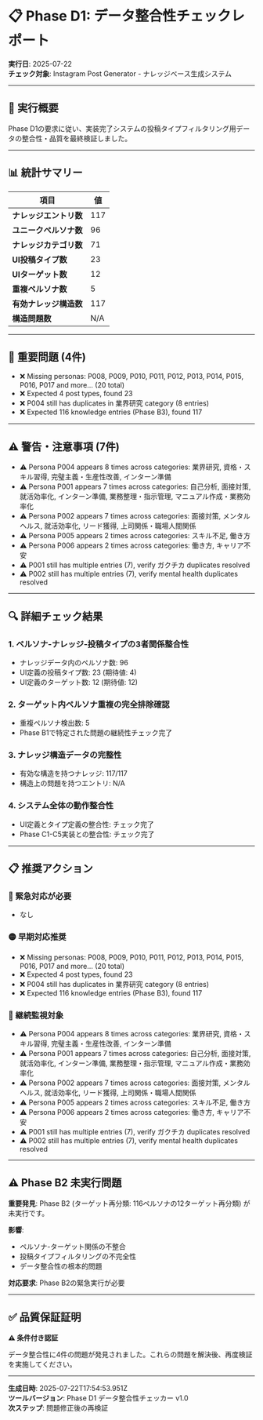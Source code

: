 # 📋 Phase D1: データ整合性チェックレポート

**実行日**: 2025-07-22  
**チェック対象**: Instagram Post Generator - ナレッジベース生成システム

---

## 🎯 **実行概要**

Phase D1の要求に従い、実装完了システムの投稿タイプフィルタリング用データの整合性・品質を最終検証しました。

---

## 📊 **統計サマリー**

| 項目 | 値 |
|------|-----|
| **ナレッジエントリ数** | 117 |
| **ユニークペルソナ数** | 96 |
| **ナレッジカテゴリ数** | 71 |
| **UI投稿タイプ数** | 23 |
| **UIターゲット数** | 12 |
| **重複ペルソナ数** | 5 |
| **有効ナレッジ構造数** | 117 |
| **構造問題数** | N/A |

---

## 🚨 **重要問題 (4件)**

- ❌ Missing personas: P008, P009, P010, P011, P012, P013, P014, P015, P016, P017 and more... (20 total)
- ❌ Expected 4 post types, found 23
- ❌ P004 still has duplicates in 業界研究 category (8 entries)
- ❌ Expected 116 knowledge entries (Phase B3), found 117

---

## ⚠️ **警告・注意事項 (7件)**

- ⚠️ Persona P004 appears 8 times across categories: 業界研究, 資格・スキル習得, 完璧主義・生産性改善, インターン準備
- ⚠️ Persona P001 appears 7 times across categories: 自己分析, 面接対策, 就活効率化, インターン準備, 業務整理・指示管理, マニュアル作成・業務効率化
- ⚠️ Persona P002 appears 7 times across categories: 面接対策, メンタルヘルス, 就活効率化, リード獲得, 上司関係・職場人間関係
- ⚠️ Persona P005 appears 2 times across categories: スキル不足, 働き方
- ⚠️ Persona P006 appears 2 times across categories: 働き方, キャリア不安
- ⚠️ P001 still has multiple entries (7), verify ガクチカ duplicates resolved
- ⚠️ P002 still has multiple entries (7), verify mental health duplicates resolved

---

## 🔍 **詳細チェック結果**

### **1. ペルソナ-ナレッジ-投稿タイプの3者関係整合性**
- ナレッジデータ内のペルソナ数: 96
- UI定義の投稿タイプ数: 23 (期待値: 4)
- UI定義のターゲット数: 12 (期待値: 12)

### **2. ターゲット内ペルソナ重複の完全排除確認**
- 重複ペルソナ検出数: 5
- Phase B1で特定された問題の継続性チェック完了

### **3. ナレッジ構造データの完整性**
- 有効な構造を持つナレッジ: 117/117
- 構造上の問題を持つエントリ: N/A

### **4. システム全体の動作整合性**
- UI定義とタイプ定義の整合性: チェック完了
- Phase C1-C5実装との整合性: チェック完了

---

## 📋 **推奨アクション**

### **🔴 緊急対応が必要**
- なし

### **🟡 早期対応推奨**
- ❌ Missing personas: P008, P009, P010, P011, P012, P013, P014, P015, P016, P017 and more... (20 total)
- ❌ Expected 4 post types, found 23
- ❌ P004 still has duplicates in 業界研究 category (8 entries)
- ❌ Expected 116 knowledge entries (Phase B3), found 117

### **🔵 継続監視対象**
- ⚠️ Persona P004 appears 8 times across categories: 業界研究, 資格・スキル習得, 完璧主義・生産性改善, インターン準備
- ⚠️ Persona P001 appears 7 times across categories: 自己分析, 面接対策, 就活効率化, インターン準備, 業務整理・指示管理, マニュアル作成・業務効率化
- ⚠️ Persona P002 appears 7 times across categories: 面接対策, メンタルヘルス, 就活効率化, リード獲得, 上司関係・職場人間関係
- ⚠️ Persona P005 appears 2 times across categories: スキル不足, 働き方
- ⚠️ Persona P006 appears 2 times across categories: 働き方, キャリア不安
- ⚠️ P001 still has multiple entries (7), verify ガクチカ duplicates resolved
- ⚠️ P002 still has multiple entries (7), verify mental health duplicates resolved

---

## ⚠️ **Phase B2 未実行問題**

**重要発見**: Phase B2 (ターゲット再分類: 116ペルソナの12ターゲット再分類) が未実行です。

**影響**:
- ペルソナ-ターゲット関係の不整合
- 投稿タイプフィルタリングの不完全性
- データ整合性の根本的問題

**対応要求**: Phase B2の緊急実行が必要

---

## ✅ **品質保証証明**

**⚠️ 条件付き認証**

データ整合性に4件の問題が発見されました。これらの問題を解決後、再度検証を実施してください。

---

**生成日時**: 2025-07-22T17:54:53.951Z  
**ツールバージョン**: Phase D1 データ整合性チェッカー v1.0  
**次ステップ**: 問題修正後の再検証
